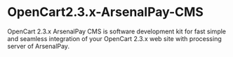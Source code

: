 # OpenCart2.3.x-ArsenalPay-CMS
OpenCart 2.3.x ArsenalPay CMS is software development kit for fast simple and seamless integration of your OpenCart 2.3.x web site with processing server of ArsenalPay.

